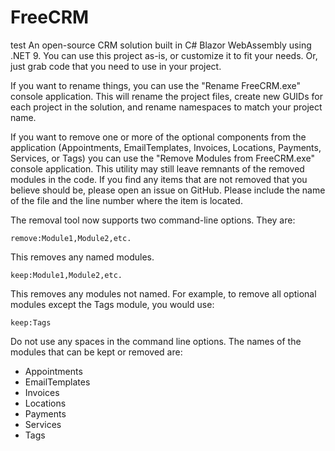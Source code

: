 # FreeCRM 
test
An open-source CRM solution built in C# Blazor WebAssembly using .NET 9. You can use this project as-is,
or customize it to fit your needs. Or, just grab code that you need to use in your project.

If you want to rename things, you can use the "Rename FreeCRM.exe" console application.
This will rename the project files, create new GUIDs for each project in the solution,
and rename namespaces to match your project name.

If you want to remove one or more of the optional components from the application
(Appointments, EmailTemplates, Invoices, Locations, Payments, Services, or Tags)
you can use the "Remove Modules from FreeCRM.exe" console application.
This utility may still leave remnants of the removed modules in the code.
If you find any items that are not removed that you believe should be,
please open an issue on GitHub. Please include the name of the file and the line number
where the item is located.

The removal tool now supports two command-line options. They are:

`remove:Module1,Module2,etc.`

This removes any named modules.

`keep:Module1,Module2,etc.`

This removes any modules not named. For example, to remove all optional modules except
the Tags module, you would use:

`keep:Tags`

Do not use any spaces in the command line options. The names of the modules that can be
kept or removed are:

- Appointments
- EmailTemplates
- Invoices
- Locations
- Payments
- Services
- Tags
